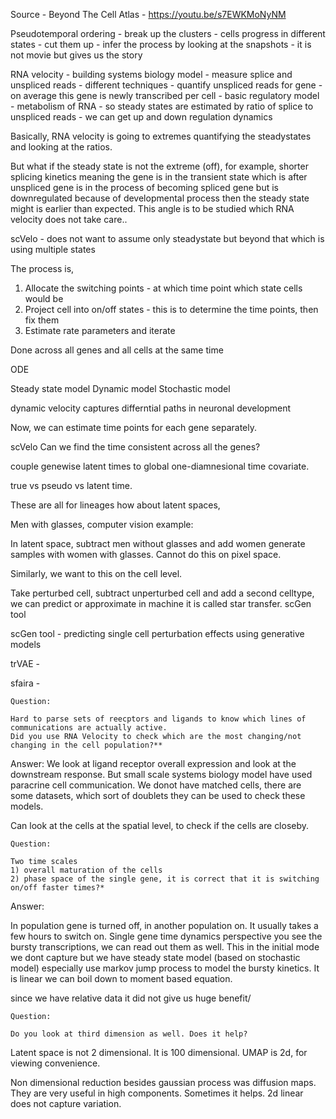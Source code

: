 Source - Beyond The Cell Atlas - https://youtu.be/s7EWKMoNyNM

Pseudotemporal ordering - break up the clusters - cells progress in different states - cut them up - infer the process by looking at the snapshots - it is not movie but gives us the story

RNA velocity - building systems biology model - measure splice and unspliced reads - different techniques - quantify unspliced reads for gene - on average this gene is newly transcribed per cell - basic regulatory model - metabolism of RNA - so steady states are estimated by ratio of splice to unspliced reads - we can get up and down regulation dynamics

Basically, RNA velocity is going to extremes quantifying the steadystates and looking at the ratios.

But what if the steady state is not the extreme (off), for example, shorter splicing kinetics meaning the gene is in the transient state which is after unspliced gene is in the process of becoming spliced gene but is downregulated because of developmental process then the steady state might is earlier than expected. This angle is to be studied which RNA velocity does not take care..

scVelo - does not want to assume only steadystate but beyond that which is using multiple states 

The process is,
1) Allocate the switching points - at which time point which state cells would be
2) Project cell into on/off states - this is to determine the time points, then fix them
3) Estimate rate parameters  and iterate

Done across all genes and all cells at the same time

ODE 

Steady state model
Dynamic model
Stochastic model

dynamic velocity captures differntial paths in neuronal development

Now, we can estimate time points for each gene separately. 

scVelo 
Can we find the time consistent across all the genes?

couple genewise latent times to global one-diamnesional time covariate.

true vs pseudo vs latent time.

These are all for lineages how about latent spaces, 

Men with glasses, computer vision example:

In latent space, subtract men without glasses and add women generate samples with women with glasses. Cannot do this on pixel space.

Similarly, we want to this on the cell level. 

Take perturbed cell, subtract unperturbed cell and add a second celltype, we can predict or approximate 
in machine it is called star transfer. scGen tool

scGen tool - predicting single cell perturbation effects using generative models

trVAE - 

sfaira - 

```
Question:

Hard to parse sets of reecptors and ligands to know which lines of communications are actually active.
Did you use RNA Velocity to check which are the most changing/not changing in the cell population?**
```
Answer: We look at ligand receptor overall expression and look at the downstream response. But small scale systems biology model have used paracrine cell communication. We donot have matched cells, there are some datasets, which sort of doublets they can be used to check these models.

Can look at the cells at the spatial level, to check if the cells are closeby. 

```
Question:

Two time scales
1) overall maturation of the cells
2) phase space of the single gene, it is correct that it is switching on/off faster times?*
```
Answer:

In population gene is turned off, in another population on. It usually takes a few hours to switch on. Single gene time dynamics perspective you see the bursty transcriptions, we can read out them as well.
This in the initial mode we dont capture but we have steady state model (based on stochastic model) especially use markov jump process to model the bursty kinetics. It is linear we can boil down to moment based equation.

since we have relative data it did not give us huge benefit/

```
Question:

Do you look at third dimension as well. Does it help?
```
Latent space is not 2 dimensional. It is 100 dimensional.
UMAP is 2d, for viewing convenience. 

Non dimensional reduction besides gaussian process was diffusion maps. They are very useful in high components. Sometimes it helps. 2d linear does not capture variation. 
